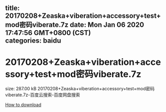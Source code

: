 
title: 20170208+Zeaska+viberation+accessory+test+mod密码viberate.7z
date: Mon Jan 06 2020 17:47:56 GMT+0800 (CST)    
categories: baidu
---

# 20170208+Zeaska+viberation+accessory+test+mod密码viberate.7z
size: 287.00 kB
 20170208+Zeaska+viberation+accessory+test+mod密码viberate.7z-百度云搜索-百度网盘搜索
 

[How to download](https://bpcam.bemobtrk.com/go/2ceec3aa-1ca2-46d6-b9ff-aaa5c184517c?jno=738)